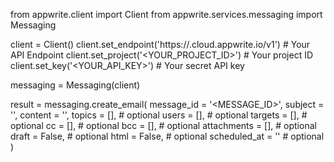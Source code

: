 from appwrite.client import Client
from appwrite.services.messaging import Messaging

client = Client()
client.set_endpoint('https://<REGION>.cloud.appwrite.io/v1') # Your API Endpoint
client.set_project('<YOUR_PROJECT_ID>') # Your project ID
client.set_key('<YOUR_API_KEY>') # Your secret API key

messaging = Messaging(client)

result = messaging.create_email(
    message_id = '<MESSAGE_ID>',
    subject = '<SUBJECT>',
    content = '<CONTENT>',
    topics = [], # optional
    users = [], # optional
    targets = [], # optional
    cc = [], # optional
    bcc = [], # optional
    attachments = [], # optional
    draft = False, # optional
    html = False, # optional
    scheduled_at = '' # optional
)
